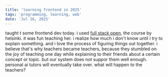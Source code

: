 ```yaml
---
title: 'learning frontend in 2025'
tags: 'programming, learning, web'
date: 'Jul 16, 2025'
---
```


taught t some frontend dev today. i used [full stack open](https://fullstackopen.com/en/), the course by helsinki. it was fun teaching her. i realize how much i don't know until i try to explain something. and i love the process of figuring things out together. i believe that's why teachers became teachers, because they stumbled on the joy of teaching one day while explaining to their friends about a certain concept or topic. but our system does not suppor them well enough. personal ai tutors will eventually take over. what will happen to the teachers?
